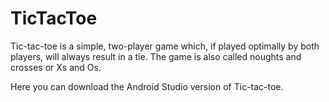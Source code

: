 # TicTacToe
Tic-tac-toe is a simple, two-player game which, if played optimally by both players, will always result in a tie. The game is also called noughts and crosses or Xs and Os.

Here you can download the Android Studio version of Tic-tac-toe.
